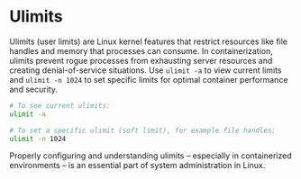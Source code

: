 # Ulimits

Ulimits (user limits) are Linux kernel features that restrict resources like file handles and memory that processes can consume. In containerization, ulimits prevent rogue processes from exhausting server resources and creating denial-of-service situations. Use `ulimit -a` to view current limits and `ulimit -n 1024` to set specific limits for optimal container performance and security.

```bash
# To see current ulimits:
ulimit -a

# To set a specific ulimit (soft limit), for example file handles:
ulimit -n 1024
```

Properly configuring and understanding ulimits – especially in containerized environments – is an essential part of system administration in Linux.